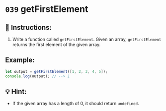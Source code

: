 # `039` getFirstElement

## 📝 Instructions:

1. Write a function called `getFirstElement`. Given an array, `getFirstElement` returns the first element of the given array.


## Example:

```Javascript
let output = getFirstElement([1, 2, 3, 4, 5]);
console.log(output); // --> 1
```

## 💡 Hint:

+ If the given array has a length of 0, it should return `undefined`.